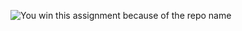 ![You win this assignment because of the repo name](https://stayhipp.com/wp-content/uploads/2019/05/MD6-1-440x240.jpg)
